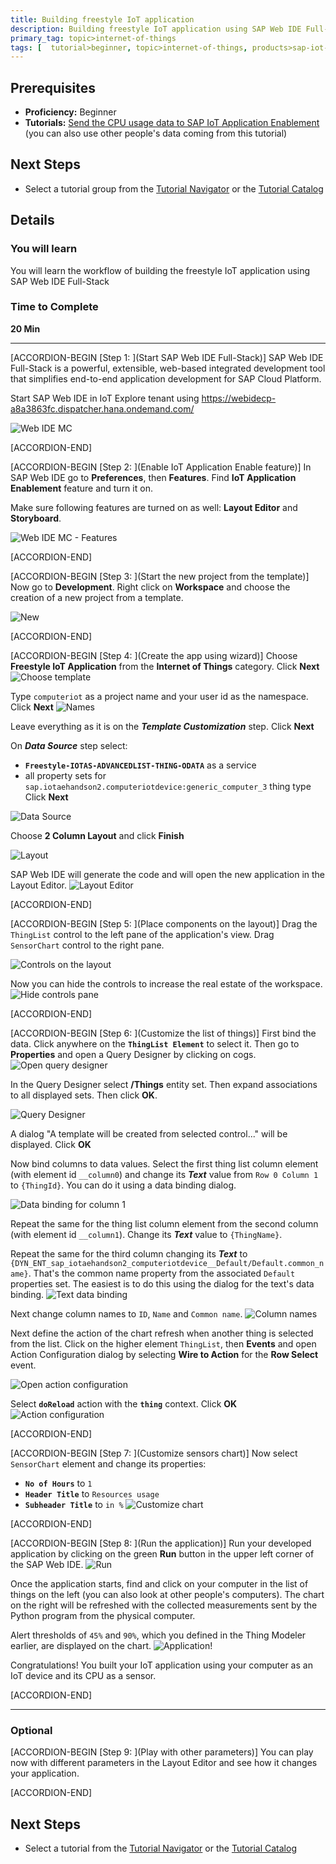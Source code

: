 ```yaml
---
title: Building freestyle IoT application
description: Building freestyle IoT application using SAP Web IDE Full-Stack in SAP Cloud Platform
primary_tag: topic>internet-of-things
tags: [  tutorial>beginner, topic>internet-of-things, products>sap-iot-application-enablement, products>sap-cloud-platform, products>sap-web-ide  ]
---
```


## Prerequisites  
 - **Proficiency:** Beginner
 - **Tutorials:** [Send the CPU usage data to SAP IoT Application Enablement](https://www.sap.com/developer/tutorials/iotae-comp-sendpy0.html) (you can also use other people's data coming from this tutorial)


## Next Steps
 - Select a tutorial group from the [Tutorial Navigator](https://www.sap.com/developer/tutorial-navigator.html) or the [Tutorial Catalog](https://www.sap.com/developer/tutorial-navigator.tutorials.html)

## Details
### You will learn  
You will learn the workflow of building the freestyle IoT application using SAP Web IDE Full-Stack

### Time to Complete
**20 Min**

---

[ACCORDION-BEGIN [Step 1: ](Start SAP Web IDE Full-Stack)]
SAP Web IDE Full-Stack is a powerful, extensible, web-based integrated development tool that simplifies end-to-end application development for SAP Cloud Platform.

Start SAP Web IDE in IoT Explore tenant using <https://webidecp-a8a3863fc.dispatcher.hana.ondemand.com/>

![Web IDE MC](iotaecompappmc0010.jpg)


[ACCORDION-END]

[ACCORDION-BEGIN [Step 2: ](Enable IoT Application Enable feature)]
In SAP Web IDE go to **Preferences**, then **Features**. Find **IoT Application Enablement** feature and turn it on.

Make sure following features are turned on as well: **Layout Editor** and **Storyboard**.

![Web IDE MC - Features](iotaecompappmc0020.jpg)



[ACCORDION-END]


[ACCORDION-BEGIN [Step 3: ](Start the new project from the template)]
Now go to **Development**. Right click on **Workspace** and choose the creation of a new project from a template.

![New](iotaecompappmc0030.jpg)




[ACCORDION-END]

[ACCORDION-BEGIN [Step 4: ](Create the app using wizard)]
Choose **Freestyle IoT Application** from the **Internet of Things** category. Click **Next**
![Choose template](iotaecompappmc0040.jpg)

Type `computeriot` as a project name and your user id as the namespace. Click **Next**
![Names](iotaecompappmc0050.jpg)

Leave everything as it is on the ___Template Customization___ step. Click **Next**

On ___Data Source___ step select:
 - **`Freestyle-IOTAS-ADVANCEDLIST-THING-ODATA`** as a service
 - all property sets for `sap.iotaehandson2.computeriotdevice:generic_computer_3` thing type
Click **Next**

![Data Source](iotaecompappmc0060.jpg)

Choose **2 Column Layout** and click **Finish**


![Layout](iotaecompappmc0070.jpg)

SAP Web IDE will generate the code and will open the new application in the Layout Editor.
![Layout Editor](iotaecompappmc0080.jpg)


[ACCORDION-END]

[ACCORDION-BEGIN [Step 5: ](Place components on the layout)]
Drag the `ThingList` control to the left pane of the application's view. Drag `SensorChart` control to the right pane.

![Controls on the layout](iotaecompappmc0090.jpg)

Now you can hide the controls to increase the real estate of the workspace.
![Hide controls pane](iotaecompappmc0100.jpg)


[ACCORDION-END]

[ACCORDION-BEGIN [Step 6: ](Customize the list of things)]
First bind the data. Click anywhere on the **`ThingList Element`** to select it. Then go to **Properties** and open a Query Designer by clicking on cogs.
![Open query designer](iotaecompappmc0110.jpg)

In the Query Designer select **/Things** entity set. Then expand associations to all displayed sets. Then click **OK**.

![Query Designer](iotaecompappmc0120.jpg)

A dialog "A template will be created from selected control..." will be displayed. Click **OK**

Now bind columns to data values. Select the first thing list column element (with element id `__column0`) and change its ___Text___ value from `Row 0 Column 1` to `{ThingId}`. You can do it using a data binding dialog.

![Data binding for column 1](iotaecompappmc0130.jpg)

Repeat the same for the thing list column element from the second column (with element id `__column1`). Change its ___Text___ value to `{ThingName}`.

Repeat the same for the third column changing its ___Text___ to `{DYN_ENT_sap_iotaehandson2_computeriotdevice__Default/Default.common_name}`. That's the common name property from the associated `Default` properties set. The easiest is to do this using the dialog for the text's data binding.
![Text data binding](iotaecompappmc0140.jpg)

Next change column names to `ID`, `Name` and `Common name`.
![Column names](iotaecompappmc0150.jpg)

Next define the action of the chart refresh when another thing is selected from the list. Click on the higher element `ThingList`, then **Events** and open Action Configuration dialog by selecting **Wire to Action** for the **Row Select** event.

![Open action configuration](iotaecompappmc0160.jpg)

Select **`doReload`** action with the **`thing`** context. Click **OK**
![Action configuration](iotaecompappmc0170.jpg)


[ACCORDION-END]

[ACCORDION-BEGIN [Step 7: ](Customize sensors chart)]
Now select `SensorChart` element and change its properties:
 - **`No of Hours`** to `1`
 - **`Header Title`** to `Resources usage`
 - **`Subheader Title`** to `in %`
![Customize chart](iotaecompappmc0180.jpg)


[ACCORDION-END]

[ACCORDION-BEGIN [Step 8: ](Run the application)]
Run your developed application by clicking on the green **Run** button in the upper left corner of the SAP Web IDE.
![Run](iotaecompappmc0190.jpg)

Once the application starts, find and click on your computer in the list of things on the left (you can also look at other people's computers). The chart on the right will be refreshed with the collected measurements sent by the Python program from the physical computer.

Alert thresholds of `45%` and `90%`, which you defined in the Thing Modeler earlier, are displayed on the chart.
![Application!](iotaecompappmc0200.jpg)

Congratulations! You built your IoT application using your computer as an IoT device and its CPU as a sensor.


[ACCORDION-END]

---

### Optional


[ACCORDION-BEGIN [Step 9: ](Play with other parameters)]
You can play now with different parameters in the Layout Editor and see how it changes your application.


[ACCORDION-END]


## Next Steps
- Select a tutorial from the [Tutorial Navigator](https://www.sap.com/developer/tutorial-navigator.html) or the [Tutorial Catalog](https://www.sap.com/developer/tutorial-navigator.tutorials.html)
